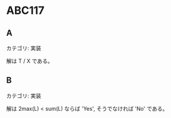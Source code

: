 # ABC117

## A
カテゴリ: 実装

解は T / X である。

## B
カテゴリ: 実装

解は 2max(L) < sum(L) ならば 'Yes', そうでなければ 'No' である。
